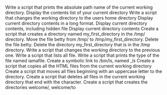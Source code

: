 Write a script that prints the absolute path name of the current working directory.
Display the contents list of your current directory
Write a script that changes the working directory to the users home directory
Display current directory contents in a long format.
Display current directory contents, including hidden file
Display current directory contents
Create a script that creates a directory named my_first_directory in the /tmp/ directory.
Move the file betty from /tmp/ to /tmp/my_first_directory.
Delete the file betty.
Delete the directory my_first_directory that is in the /tmp directory.
Write a script that changes the working directory to the previous one.
Write a script that lists all file.
Write a script that prints the type of the file named iamafile.
Create a symbolic link to /bin/ls, named __ls_
Create a script that copies all the HTML files from the current working directory
Create a script that moves all files beginning with an uppercase letter to the directory.
Create a script that deletes all files in the current working directory that end with the character.
Create a script that creates the directories welcome/, welcome/to
